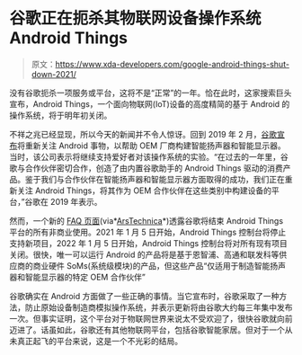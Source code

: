 # 谷歌正在扼杀其物联网设备操作系统 Android Things

> 原文：<https://www.xda-developers.com/google-android-things-shut-down-2021/>

没有谷歌扼杀一项服务或平台，这将不是“正常”的一年。恰在此时，这家搜索巨头宣布，Android Things，一个面向物联网(IoT)设备的高度精简的基于 Android 的操作系统，将于明年初关闭。

不祥之兆已经显现，所以今天的新闻并不令人惊讶。回到 2019 年 2 月，[谷歌宣布](https://www.xda-developers.com/android-things-iot-platform-smart-speakers-displays/)将重新关注 Android 事物，以帮助 OEM 厂商构建智能扬声器和智能显示器。当时，该公司表示将继续支持爱好者对该操作系统的实验。“在过去的一年里，谷歌与合作伙伴密切合作，创造了由内置谷歌助手的 Android Things 驱动的消费产品。鉴于我们与合作伙伴在智能扬声器和智能显示器方面取得的成功，我们正在重新关注 Android Things，将其作为 OEM 合作伙伴在这些类别中构建设备的平台，”谷歌在 2019 年表示。

然而，一个新的 [FAQ 页面](https://developer.android.com/things/faq)(via*[ArsTechnica](https://arstechnica.com/gadgets/2020/12/google-kills-android-things-its-iot-os-in-january/)*)透露谷歌将结束 Android Things 平台的所有非商业使用。2021 年 1 月 5 日开始，Android Things 控制台将停止支持新项目，2022 年 1 月 5 日开始，Android Things 控制台将对所有现有项目关闭。很快，唯一可以运行 Android 的产品将是基于恩智浦、高通和联发科等供应商的商业硬件 SoMs(系统级模块)的产品，但这些产品“仅适用于制造智能扬声器和智能显示器的特定 OEM 合作伙伴”

谷歌确实在 Android 方面做了一些正确的事情。当它宣布时，谷歌采取了一种方法，防止原始设备制造商模拟操作系统，并表示更新将由谷歌大约每三年集中发布一次。但事实证明，这个平台对于物联网世界来说太不受欢迎了，很快谷歌就向前迈进了。话虽如此，谷歌还有其他物联网平台，包括谷歌智能家居。但对于一个从未真正起飞的平台来说，这是一个不光彩的结局。